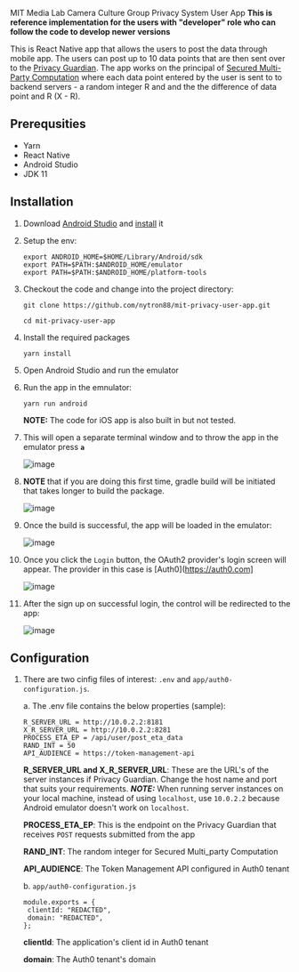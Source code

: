 MIT Media Lab Camera Culture Group Privacy System User App
**This is reference implementation for the users with "developer" role who can follow the code to develop newer versions**

This is React Native app that allows the users to post the data through mobile app. The users can post up to 10 data points that are then sent over to the [Privacy Guardian](https://github.com/nytron88/mit-privacy-backend). The app works on the principal of [Secured Multi-Party Computation](https://en.wikipedia.org/wiki/Secure_multi-party_computation) where each data point entered by the user is sent to to backend servers - a random integer R and and the the difference of data point and R (X - R).


## Prerequsities

 - Yarn
 - React Native
 - Android Studio
 - JDK 11

## Installation
1. Download [Android Studio](https://developer.android.com/studio) and [install](https://reactnative.dev/docs/environment-setup?guide=native) it
2. Setup the env:
   ```
   export ANDROID_HOME=$HOME/Library/Android/sdk
   export PATH=$PATH:$ANDROID_HOME/emulator
   export PATH=$PATH:$ANDROID_HOME/platform-tools
   ```
3. Checkout the code and change into the project directory:
   
   ```
   git clone https://github.com/nytron88/mit-privacy-user-app.git
   
   cd mit-privacy-user-app
   ```
4. Install the required packages

   ```
   yarn install
   ```
5. Open Android Studio and run the emulator
6. Run the app in the emnulator:

   ```
   yarn run android
   ```
    **NOTE:** The code for iOS app is also built in but not tested.
8. This will open a separate terminal window and to throw the app in the emulator press **```a```**

   ![image](https://github.com/nytron88/eta-prediction-user-oauth2/assets/79620454/2ead8c3e-6d7f-464c-b1af-d2ef5e0c78ee)

5. **NOTE** that if you are doing this first time, gradle build will be initiated that takes longer to build the package.

    ![image](https://github.com/nytron88/eta-prediction-user-oauth2/assets/79620454/daa926d4-e204-4f41-a418-4aef82656837)

7. Once the build is successful, the app will be loaded in the emulator:

    ![image](https://github.com/nytron88/eta-prediction-user-oauth2/assets/79620454/e8080cfc-7c04-441e-93c3-683027b04335)

8. Once you click the ```Login``` button, the OAuth2 provider's login screen will appear. The provider in this case is [Auth0](https://auth0.com]

   ![image](https://github.com/nytron88/eta-prediction-user-oauth2/assets/79620454/399199fe-1b1e-4dcc-af1b-4a011d5e8c1a)

9. After the sign up on successful login, the control will be redirected to the app:

   ![image](https://github.com/nytron88/eta-prediction-user-oauth2/assets/79620454/d6f0333d-8a5a-4cc5-8031-0aec2ef5de52)

## Configuration
1. There are two cinfig files of interest: ```.env``` and ```app/auth0-configuration.js```.
 
   a. The .env file contains the below properties (sample):

   ```
   R_SERVER_URL = http://10.0.2.2:8181
   X_R_SERVER_URL = http://10.0.2.2:8281
   PROCESS_ETA_EP = /api/user/post_eta_data
   RAND_INT = 50
   API_AUDIENCE = https://token-management-api
   ```
   **R_SERVER_URL and X_R_SERVER_URL**: These are the URL's of the server instances if Privacy Guardian. Change the host name and port that suits your requirements. ***NOTE:*** When running server instances on your local machine, instead of using ```localhost```, use ```10.0.2.2```
   because Android emulator doesn't work on ```localhost```.

   **PROCESS_ETA_EP**: This is the endpoint on the Privacy Guardian that receives ```POST``` requests submitted from the app

   **RAND_INT**: The random integer for Secured Multi_party Computation

   **API_AUDIENCE**: The Token Management API configured in Auth0 tenant

   b. ```app/auth0-configuration.js```

   ```
   module.exports = {
    clientId: "REDACTED",
    domain: "REDACTED",
   };
   ```
   **clientId**: The application's client id in Auth0 tenant

   **domain**: The Auth0 tenant's domain
   

